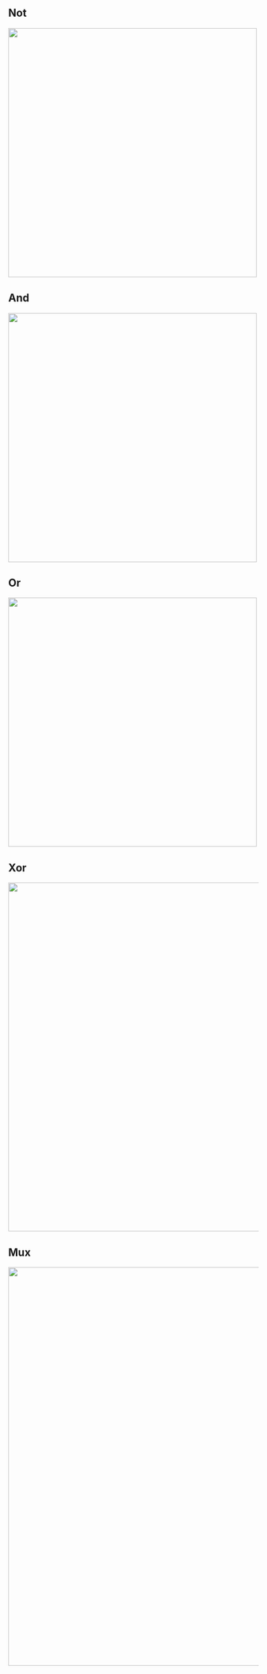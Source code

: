 ## Not

<img width="500px" src="https://user-images.githubusercontent.com/15260226/130355232-9d6abb87-54fd-4645-9e5a-8523ebcbd82a.png" />

## And

<img width="500px" src="https://user-images.githubusercontent.com/15260226/130355252-bcb030d0-23d2-4bcb-bcc6-907189f6d1ae.png" />

## Or

<img width="500px" src="https://user-images.githubusercontent.com/15260226/130355276-72888e9b-d92a-4695-beac-33106c76c26b.png" />

## Xor

<img width="700px" src="https://user-images.githubusercontent.com/15260226/130355294-1a7d7b1e-dbc2-4926-b5e6-053ab6d0f050.png" />

## Mux

<img width="800px" src="https://user-images.githubusercontent.com/15260226/130357518-209dc30c-32a9-4dc6-9995-526930f32777.png" />
